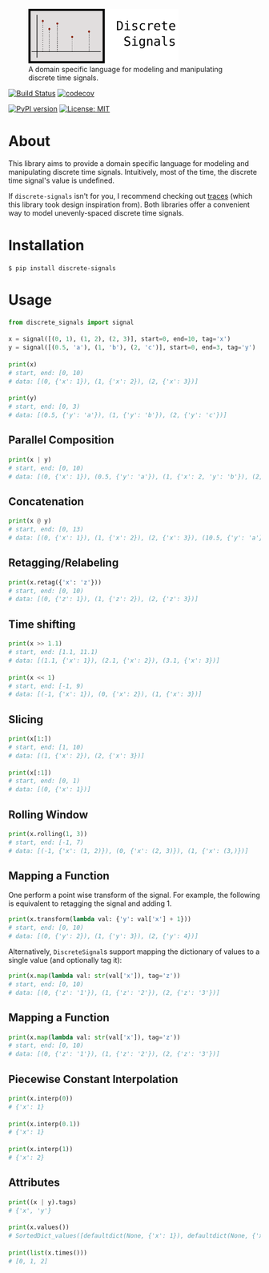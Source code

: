 <figure>
  <img src="assets/logo_text.svg" alt="py-aiger logo" width=300px>
  <figcaption>
    A domain specific language for modeling and manipulating discrete
    time signals.
  </figcaption>
</figure>

[![Build Status](https://travis-ci.org/mvcisback/DiscreteSignals.svg?branch=master)](https://travis-ci.org/mvcisback/DiscreteSignals)
[![codecov](https://codecov.io/gh/mvcisback/DiscreteSignals/branch/master/graph/badge.svg)](https://codecov.io/gh/mvcisback/DiscreteSignals)


[![PyPI version](https://badge.fury.io/py/discrete-signals.svg)](https://badge.fury.io/py/discrete-signals)
[![License: MIT](https://img.shields.io/badge/License-MIT-yellow.svg)](https://opensource.org/licenses/MIT)

# About

This library aims to provide a domain specific language for modeling
and manipulating discrete time signals. Intuitively, most of the time,
the discrete time signal's value is undefined.

If `discrete-signals` isn't for you, I recommend checking out
[traces](https://github.com/datascopeanalytics/traces) (which this
library took design inspiration from). Both libraries offer a
convenient way to model unevenly-spaced discrete time signals.

# Installation

`$ pip install discrete-signals`

# Usage

```python
from discrete_signals import signal

x = signal([(0, 1), (1, 2), (2, 3)], start=0, end=10, tag='x')
y = signal([(0.5, 'a'), (1, 'b'), (2, 'c')], start=0, end=3, tag='y')

print(x)
# start, end: [0, 10)
# data: [(0, {'x': 1}), (1, {'x': 2}), (2, {'x': 3})]

print(y)
# start, end: [0, 3)
# data: [(0.5, {'y': 'a'}), (1, {'y': 'b'}), (2, {'y': 'c'})]
```

## Parallel Composition

```python
print(x | y)
# start, end: [0, 10)
# data: [(0, {'x': 1}), (0.5, {'y': 'a'}), (1, {'x': 2, 'y': 'b'}), (2, {'x': 3, 'y': 'c'})]
```

## Concatenation

```python
print(x @ y)
# start, end: [0, 13)
# data: [(0, {'x': 1}), (1, {'x': 2}), (2, {'x': 3}), (10.5, {'y': 'a'}), (11, {'y': 'b'}), (12, {'y': 'c'})]
```

## Retagging/Relabeling

```python
print(x.retag({'x': 'z'}))
# start, end: [0, 10)
# data: [(0, {'z': 1}), (1, {'z': 2}), (2, {'z': 3})]
```

## Time shifting

```python
print(x >> 1.1)
# start, end: [1.1, 11.1)
# data: [(1.1, {'x': 1}), (2.1, {'x': 2}), (3.1, {'x': 3})]

print(x << 1)
# start, end: [-1, 9)
# data: [(-1, {'x': 1}), (0, {'x': 2}), (1, {'x': 3})]
```

## Slicing

```python
print(x[1:])
# start, end: [1, 10)
# data: [(1, {'x': 2}), (2, {'x': 3})]

print(x[:1])
# start, end: [0, 1)
# data: [(0, {'x': 1})]
```

## Rolling Window

```python
print(x.rolling(1, 3))
# start, end: [-1, 7)
# data: [(-1, {'x': (1, 2)}), (0, {'x': (2, 3)}), (1, {'x': (3,)})]
```

## Mapping a Function

One perform a point wise transform of the signal. For example, the
following is equivalent to retagging the signal and adding 1.


```python
print(x.transform(lambda val: {'y': val['x'] + 1}))
# start, end: [0, 10)
# data: [(0, {'y': 2}), (1, {'y': 3}), (2, {'y': 4})]
```

Alternatively, `DiscreteSignal`s support mapping the dictionary of values to a single value (and optionally tag it):

```python
print(x.map(lambda val: str(val['x']), tag='z'))
# start, end: [0, 10)
# data: [(0, {'z': '1'}), (1, {'z': '2'}), (2, {'z': '3'})]
```



## Mapping a Function

```python
print(x.map(lambda val: str(val['x']), tag='z'))
# start, end: [0, 10)
# data: [(0, {'z': '1'}), (1, {'z': '2'}), (2, {'z': '3'})]
```


## Piecewise Constant Interpolation

```python
print(x.interp(0))
# {'x': 1}

print(x.interp(0.1))
# {'x': 1}

print(x.interp(1))
# {'x': 2}
```


## Attributes
```python
print((x | y).tags)
# {'x', 'y'}

print(x.values())
# SortedDict_values([defaultdict(None, {'x': 1}), defaultdict(None, {'x': 2}), defaultdict(None, {'x': 3})])

print(list(x.times()))
# [0, 1, 2]
```

